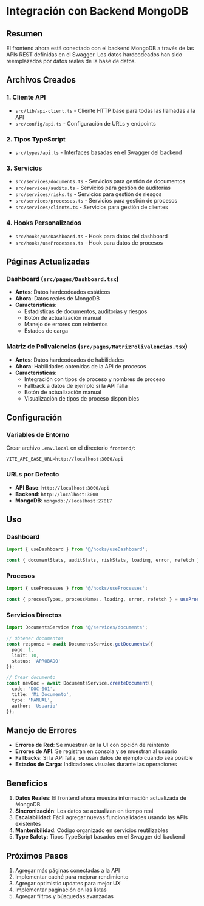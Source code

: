 # Integración con Backend MongoDB

## Resumen

El frontend ahora está conectado con el backend MongoDB a través de las APIs REST definidas en el Swagger. Los datos hardcodeados han sido reemplazados por datos reales de la base de datos.

## Archivos Creados

### 1. Cliente API
- `src/lib/api-client.ts` - Cliente HTTP base para todas las llamadas a la API
- `src/config/api.ts` - Configuración de URLs y endpoints

### 2. Tipos TypeScript
- `src/types/api.ts` - Interfaces basadas en el Swagger del backend

### 3. Servicios
- `src/services/documents.ts` - Servicios para gestión de documentos
- `src/services/audits.ts` - Servicios para gestión de auditorías
- `src/services/risks.ts` - Servicios para gestión de riesgos
- `src/services/processes.ts` - Servicios para gestión de procesos
- `src/services/clients.ts` - Servicios para gestión de clientes

### 4. Hooks Personalizados
- `src/hooks/useDashboard.ts` - Hook para datos del dashboard
- `src/hooks/useProcesses.ts` - Hook para datos de procesos

## Páginas Actualizadas

### Dashboard (`src/pages/Dashboard.tsx`)
- **Antes**: Datos hardcodeados estáticos
- **Ahora**: Datos reales de MongoDB
- **Características**:
  - Estadísticas de documentos, auditorías y riesgos
  - Botón de actualización manual
  - Manejo de errores con reintentos
  - Estados de carga

### Matriz de Polivalencias (`src/pages/MatrizPolivalencias.tsx`)
- **Antes**: Datos hardcodeados de habilidades
- **Ahora**: Habilidades obtenidas de la API de procesos
- **Características**:
  - Integración con tipos de proceso y nombres de proceso
  - Fallback a datos de ejemplo si la API falla
  - Botón de actualización manual
  - Visualización de tipos de proceso disponibles

## Configuración

### Variables de Entorno
Crear archivo `.env.local` en el directorio `frontend/`:

```env
VITE_API_BASE_URL=http://localhost:3000/api
```

### URLs por Defecto
- **API Base**: `http://localhost:3000/api`
- **Backend**: `http://localhost:3000`
- **MongoDB**: `mongodb://localhost:27017`

## Uso

### Dashboard
```typescript
import { useDashboard } from '@/hooks/useDashboard';

const { documentStats, auditStats, riskStats, loading, error, refetch } = useDashboard();
```

### Procesos
```typescript
import { useProcesses } from '@/hooks/useProcesses';

const { processTypes, processNames, loading, error, refetch } = useProcesses();
```

### Servicios Directos
```typescript
import DocumentsService from '@/services/documents';

// Obtener documentos
const response = await DocumentsService.getDocuments({
  page: 1,
  limit: 10,
  status: 'APROBADO'
});

// Crear documento
const newDoc = await DocumentsService.createDocument({
  code: 'DOC-001',
  title: 'Mi Documento',
  type: 'MANUAL',
  author: 'Usuario'
});
```

## Manejo de Errores

- **Errores de Red**: Se muestran en la UI con opción de reintento
- **Errores de API**: Se registran en consola y se muestran al usuario
- **Fallbacks**: Si la API falla, se usan datos de ejemplo cuando sea posible
- **Estados de Carga**: Indicadores visuales durante las operaciones

## Beneficios

1. **Datos Reales**: El frontend ahora muestra información actualizada de MongoDB
2. **Sincronización**: Los datos se actualizan en tiempo real
3. **Escalabilidad**: Fácil agregar nuevas funcionalidades usando las APIs existentes
4. **Mantenibilidad**: Código organizado en servicios reutilizables
5. **Type Safety**: Tipos TypeScript basados en el Swagger del backend

## Próximos Pasos

1. Agregar más páginas conectadas a la API
2. Implementar caché para mejorar rendimiento
3. Agregar optimistic updates para mejor UX
4. Implementar paginación en las listas
5. Agregar filtros y búsquedas avanzadas

